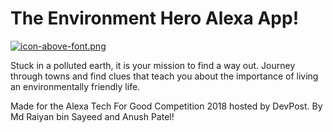 #  The Environment Hero Alexa App!


[![icon-above-font.png](https://s8.postimg.cc/6sh3zf4n9/icon-above-font.png)](https://postimg.cc/image/50o54ila9/)

Stuck in a polluted earth, it is your mission to find a way out. Journey through towns and find clues that teach you about the importance of living an environmentally friendly life.

Made for the Alexa Tech For Good Competition 2018 hosted by DevPost.
By Md Raiyan bin Sayeed and Anush Patel!
